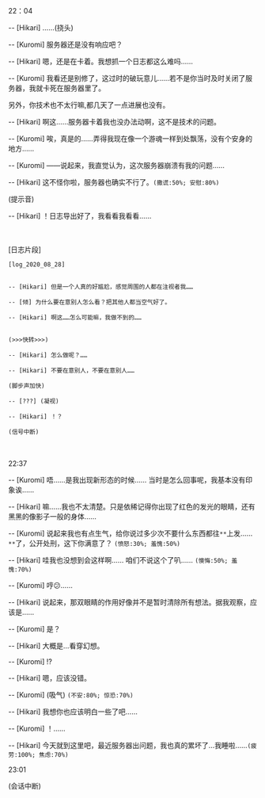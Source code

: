22：04
 
-- [Hikari] ……(挠头)

-- [Kuromi] 服务器还是没有响应吧？

-- [Hikari] 嗯，还是在卡着。我想抓一个日志都这么难吗……

-- [Kuromi] 我看还是别修了，这过时的破玩意儿……若不是你当时及时关闭了服务器，我就卡死在服务器里了。

另外，你技术也不太行嘛,都几天了一点进展也没有。

-- [Hikari] 啊这……服务器卡着我也没办法动啊，这不是技术的问题。

-- [Kuromi] 唉，真是的……弄得我现在像一个游魂一样到处飘荡，没有个安身的地方……

-- [Kuromi] ——说起来，我直觉认为，这次服务器崩溃有我的问题……

-- [Hikari] 这不怪你啦，服务器也确实不行了。`(撒谎:50%; 安慰:80%)`

(提示音)

-- [Hikari] ！日志导出好了，我看看我看看……

<br/> </br>
[日志片段]
```
[log_2020_08_28]
 

-- [Hikari] 但是一个人真的好尴尬，感觉周围的人都在注视者我……

-- [倾] 为什么要在意别人怎么看？把其他人都当空气好了。

-- [Hikari] 啊这……怎么可能嘛，我做不到的……


(>>>快转>>>)

-- [Hikari] 怎么做呢？……

-- [Hikari] 不要在意别人，不要在意别人……

(脚步声加快)

-- [???] (凝视)

-- [Hikari] ！？

(信号中断)
```

<br/> </br>
22:37

-- [Kuromi] 唔……是我出现新形态的时候…… 当时是怎么回事呢，我基本没有印象诶……

-- [Hikari] 嘛……我也不太清楚。只是依稀记得你出现了红色的发光的眼睛，还有黑黑的像影子一般的身体……

-- [Kuromi] 说起来我也有点生气，给你说过多少次不要什么东西都往`**`上发…… `**`了，公开处刑，这下你满意了？ `(愤怒:30%; 羞愧:50%)`

-- [Hikari] 哇我也没想到会这样啊…… 咱们不说这个了叭…… `(懊悔:50%; 羞愧:70%)`

-- [Kuromi] 哼😕……

-- [Hikari] 说起来，那双眼睛的作用好像并不是暂时清除所有想法。据我观察，应该是……

-- [Kuromi] 是？

-- [Hikari] 大概是…看穿幻想。

-- [Kuromi] !?

-- [Hikari] 嗯，应该没错。

-- [Kuromi] (吸气) `(不安:80%; 惊恐:70%)`

-- [Hikari] 我想你也应该明白一些了吧……

-- [Kuromi] ！……

-- [Hikari] 今天就到这里吧，最近服务器出问题，我也真的累坏了…我睡啦……`(疲劳:100%; 焦虑:70%)`

23:01

(会话中断)
